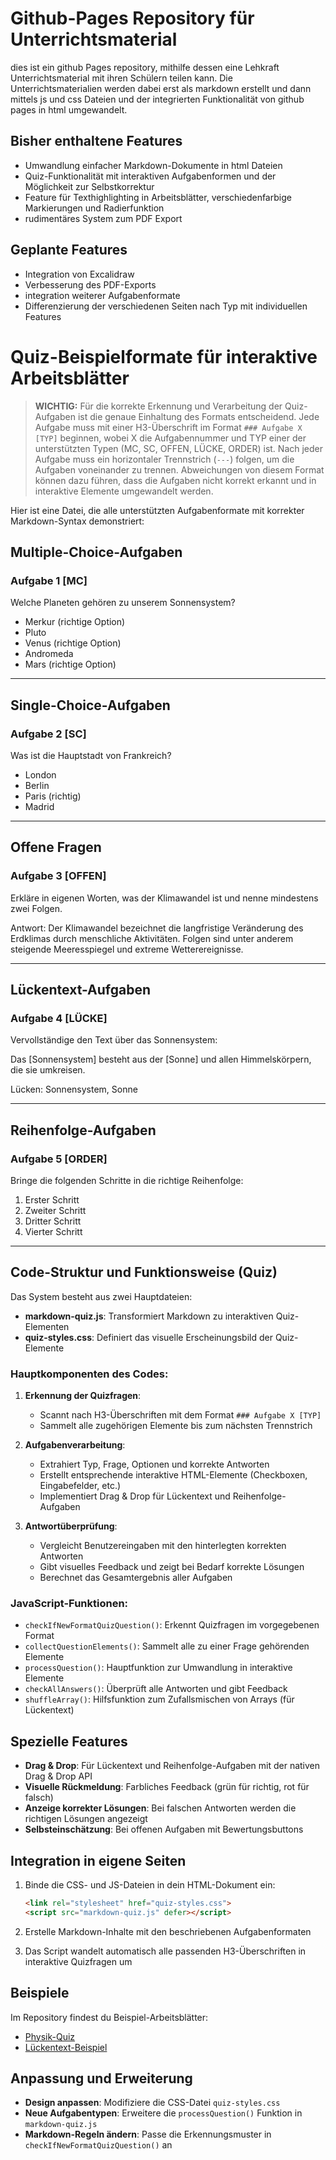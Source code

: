 # Github-Pages Repository für Unterrichtsmaterial

dies ist ein github Pages repository, mithilfe dessen eine Lehkraft Unterrichtsmaterial mit ihren Schülern teilen kann. Die Unterrichtsmaterialien werden dabei erst als markdown erstellt und dann mittels js und css Dateien und der integrierten Funktionalität von github pages in html umgewandelt. 

## Bisher enthaltene Features

- Umwandlung einfacher Markdown-Dokumente in html Dateien
- Quiz-Funktionalität mit interaktiven Aufgabenformen und der Möglichkeit zur Selbstkorrektur
- Feature für Texthighlighting in Arbeitsblätter, verschiedenfarbige Markierungen und Radierfunktion
- rudimentäres System zum PDF Export

## Geplante Features

- Integration von Excalidraw
- Verbesserung des PDF-Exports
- integration weiterer Aufgabenformate
- Differenzierung der verschiedenen Seiten nach Typ mit individuellen Features


# Quiz-Beispielformate für interaktive Arbeitsblätter

> **WICHTIG:** Für die korrekte Erkennung und Verarbeitung der Quiz-Aufgaben ist die genaue Einhaltung des Formats entscheidend. Jede Aufgabe muss mit einer H3-Überschrift im Format `### Aufgabe X [TYP]` beginnen, wobei X die Aufgabennummer und TYP einer der unterstützten Typen (MC, SC, OFFEN, LÜCKE, ORDER) ist. Nach jeder Aufgabe muss ein horizontaler Trennstrich (`---`) folgen, um die Aufgaben voneinander zu trennen. Abweichungen von diesem Format können dazu führen, dass die Aufgaben nicht korrekt erkannt und in interaktive Elemente umgewandelt werden.

Hier ist eine Datei, die alle unterstützten Aufgabenformate mit korrekter Markdown-Syntax demonstriert:

## Multiple-Choice-Aufgaben

### Aufgabe 1 [MC]
Welche Planeten gehören zu unserem Sonnensystem?
- Merkur (richtige Option)
- Pluto
- Venus (richtige Option)
- Andromeda
- Mars (richtige Option)
---

## Single-Choice-Aufgaben

### Aufgabe 2 [SC]
Was ist die Hauptstadt von Frankreich?
- London
- Berlin
- Paris (richtig)
- Madrid
---

## Offene Fragen

### Aufgabe 3 [OFFEN]
Erkläre in eigenen Worten, was der Klimawandel ist und nenne mindestens zwei Folgen.

Antwort: Der Klimawandel bezeichnet die langfristige Veränderung des Erdklimas durch menschliche Aktivitäten. Folgen sind unter anderem steigende Meeresspiegel und extreme Wetterereignisse.

---

## Lückentext-Aufgaben

### Aufgabe 4 [LÜCKE]
Vervollständige den Text über das Sonnensystem:

Das [Sonnensystem] besteht aus der [Sonne] und allen Himmelskörpern, die sie umkreisen.

Lücken: Sonnensystem, Sonne

---

## Reihenfolge-Aufgaben

### Aufgabe 5 [ORDER]
Bringe die folgenden Schritte in die richtige Reihenfolge:

1. Erster Schritt
2. Zweiter Schritt
3. Dritter Schritt
4. Vierter Schritt

---

## Code-Struktur und Funktionsweise (Quiz)

Das System besteht aus zwei Hauptdateien:
- **markdown-quiz.js**: Transformiert Markdown zu interaktiven Quiz-Elementen
- **quiz-styles.css**: Definiert das visuelle Erscheinungsbild der Quiz-Elemente

### Hauptkomponenten des Codes:

1. **Erkennung der Quizfragen**: 
   - Scannt nach H3-Überschriften mit dem Format `### Aufgabe X [TYP]`
   - Sammelt alle zugehörigen Elemente bis zum nächsten Trennstrich

2. **Aufgabenverarbeitung**:
   - Extrahiert Typ, Frage, Optionen und korrekte Antworten
   - Erstellt entsprechende interaktive HTML-Elemente (Checkboxen, Eingabefelder, etc.)
   - Implementiert Drag & Drop für Lückentext und Reihenfolge-Aufgaben

3. **Antwortüberprüfung**:
   - Vergleicht Benutzereingaben mit den hinterlegten korrekten Antworten
   - Gibt visuelles Feedback und zeigt bei Bedarf korrekte Lösungen
   - Berechnet das Gesamtergebnis aller Aufgaben

### JavaScript-Funktionen:

- `checkIfNewFormatQuizQuestion()`: Erkennt Quizfragen im vorgegebenen Format
- `collectQuestionElements()`: Sammelt alle zu einer Frage gehörenden Elemente
- `processQuestion()`: Hauptfunktion zur Umwandlung in interaktive Elemente
- `checkAllAnswers()`: Überprüft alle Antworten und gibt Feedback
- `shuffleArray()`: Hilfsfunktion zum Zufallsmischen von Arrays (für Lückentext)

## Spezielle Features

- **Drag & Drop**: Für Lückentext und Reihenfolge-Aufgaben mit der nativen Drag & Drop API
- **Visuelle Rückmeldung**: Farbliches Feedback (grün für richtig, rot für falsch)
- **Anzeige korrekter Lösungen**: Bei falschen Antworten werden die richtigen Lösungen angezeigt
- **Selbsteinschätzung**: Bei offenen Aufgaben mit Bewertungsbuttons

## Integration in eigene Seiten

1. Binde die CSS- und JS-Dateien in dein HTML-Dokument ein:
   ```html
   <link rel="stylesheet" href="quiz-styles.css">
   <script src="markdown-quiz.js" defer></script>
   ```

2. Erstelle Markdown-Inhalte mit den beschriebenen Aufgabenformaten
3. Das Script wandelt automatisch alle passenden H3-Überschriften in interaktive Quizfragen um

## Beispiele

Im Repository findest du Beispiel-Arbeitsblätter:
- [Physik-Quiz](https://silas-hartmann.github.io/beispiel-quiz-neu.html)
- [Lückentext-Beispiel](https://silas-hartmann.github.io/beispiel-lueckentext.html)

## Anpassung und Erweiterung

- **Design anpassen**: Modifiziere die CSS-Datei `quiz-styles.css`
- **Neue Aufgabentypen**: Erweitere die `processQuestion()` Funktion in `markdown-quiz.js`
- **Markdown-Regeln ändern**: Passe die Erkennungsmuster in `checkIfNewFormatQuizQuestion()` an
```
